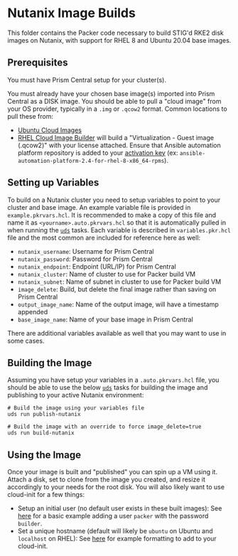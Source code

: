 # Nutanix Image Builds

This folder contains the Packer code necessary to build STIG'd RKE2 disk images on Nutanix, with support for RHEL 8 and Ubuntu 20.04 base images.

## Prerequisites

You must have Prism Central setup for your cluster(s).

You must already have your chosen base image(s) imported into Prism Central as a DISK image. You should be able to pull a "cloud image" from your OS provider, typically in a `.img` or `.qcow2` format. Common locations to pull these from:
- [Ubuntu Cloud Images](https://cloud-images.ubuntu.com/focal/)
- [RHEL Cloud Image Builder](https://console.redhat.com/insights/image-builder) will build a "Virtualization - Guest image (.qcow2)" with your license attached. Ensure that Ansible automation platform repository is added to your [activation key](https://console.redhat.com/insights/connector/activation-keys) (ex: `ansible-automation-platform-2.4-for-rhel-8-x86_64-rpms`).

## Setting up Variables

To build on a Nutanix cluster you need to setup variables to point to your cluster and base image. An example variable file is provided in `example.pkrvars.hcl`. It is recommended to make a copy of this file and name it as `<yourname>.auto.pkrvars.hcl` so that it is automatically pulled in when running the [`uds`](https://github.com/defenseunicorns/uds-cli/blob/main/docs/runner.md) tasks. Each variable is described in `variables.pkr.hcl` file and the most common are included for reference here as well:
- `nutanix_username`: Username for Prism Central
- `nutanix_password`: Password for Prism Central
- `nutanix_endpoint`: Endpoint (URL/IP) for Prism Central
- `nutanix_cluster`: Name of cluster to use for Packer build VM
- `nutanix_subnet`: Name of subnet in cluster to use for Packer build VM
- `image_delete`: Build, but delete the final image rather than saving on Prism Central
- `output_image_name`: Name of the output image, will have a timestamp appended
- `base_image_name`: Name of your base image in Prism Central

There are additional variables available as well that you may want to use in some cases.

## Building the Image

Assuming you have setup your variables in a `.auto.pkrvars.hcl` file, you should be able to use the below [`uds`](https://github.com/defenseunicorns/uds-cli/blob/main/docs/runner.md) tasks for building the image and publishing to your active Nutanix environment:

```console
# Build the image using your variables file
uds run publish-nutanix

# Build the image with an override to force image_delete=true
uds run build-nutanix
```

## Using the Image

Once your image is built and "published" you can spin up a VM using it. Attach a disk, set to clone from the image you created, and resize it accordingly to your needs for the root disk. You will also likely want to use cloud-init for a few things:
- Setup an initial user (no default user exists in these built images): See [here](./cloud-config.yaml) for a basic example adding a user `packer` with the password `builder`.
- Set a unique hostname (default will likely be `ubuntu` on Ubuntu and `localhost` on RHEL): See [here](https://cloudinit.readthedocs.io/en/latest/reference/modules.html#set-hostname) for example formatting to add to your cloud-init.
